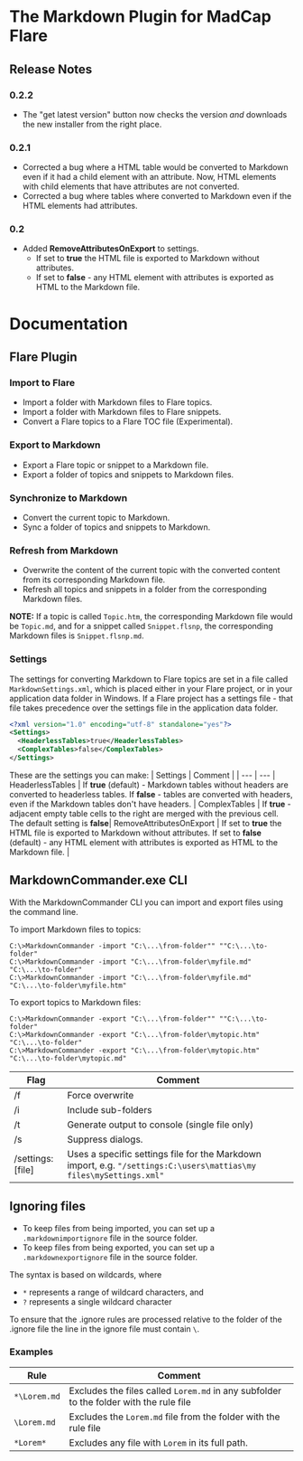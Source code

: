 # The Markdown Plugin for MadCap Flare

## Release Notes 

### 0.2.2
* The "get latest version" button now checks the version _and_ downloads the new installer from the right place. 

### 0.2.1
* Corrected a bug where a HTML table would be converted to Markdown even if it had a child element with an attribute. Now, HTML elements with child elements that have attributes are not converted. 
* Corrected a bug where tables where converted to Markdown even if the HTML elements had attributes. 

### 0.2 
* Added **RemoveAttributesOnExport** to settings. 
   * If set to **true** the HTML file is exported to Markdown without attributes. 
   * If set to **false** - any HTML element with attributes is exported as HTML to the Markdown file. 

# Documentation

## Flare Plugin

### Import to Flare
* Import a folder with Markdown files to Flare topics.
* Import a folder with Markdown files to Flare snippets.
* Convert a Flare topics to a Flare TOC file (Experimental).

### Export to Markdown
* Export a Flare topic or snippet to a Markdown file.
* Export a folder of topics and snippets to Markdown files. 

### Synchronize to Markdown
* Convert the current topic to Markdown.
* Sync a folder of topics and snippets to Markdown.

### Refresh from Markdown
* Overwrite the content of the current topic with the converted content from its corresponding Markdown file.
* Refresh all topics and snippets in a folder from the corresponding Markdown files. 

**NOTE:** If a topic is called `Topic.htm`, the corresponding Markdown file would be `Topic.md`, and for a snippet called `Snippet.flsnp`, the corresponding Markdown files is `Snippet.flsnp.md`.

### Settings

The settings for converting Markdown to Flare topics are set in a file called `MarkdownSettings.xml`, which is placed either in your Flare project, or in your application data folder in Windows. If a Flare project has a settings file - that file takes precedence over the settings file in the application data folder. 

```xml
<?xml version="1.0" encoding="utf-8" standalone="yes"?>
<Settings>
  <HeaderlessTables>true</HeaderlessTables>
  <ComplexTables>false</ComplexTables>
</Settings>
```

These are the settings you can make: 
| Settings | Comment | 
| --- | --- | 
HeaderlessTables | If **true** (default) - Markdown tables without headers are converted to headerless tables. If **false** - tables are converted with headers, even if the Markdown tables don't have headers. |
ComplexTables | If **true** - adjacent empty table cells to the right are merged with the previous cell. The default setting is **false**|
RemoveAttributesOnExport |  If set to **true** the HTML file is exported to Markdown without attributes.  If set to **false** (default) - any HTML element with attributes is exported as HTML to the Markdown file. |

## MarkdownCommander.exe CLI

With the MarkdownCommander CLI you can import and export files using the command line. 


To import Markdown files to topics:
```
C:\>MarkdownCommander -import "C:\...\from-folder"" ""C:\...\to-folder"
C:\>MarkdownCommander -import "C:\...\from-folder\myfile.md" "C:\...\to-folder"
C:\>MarkdownCommander -import "C:\...\from-folder\myfile.md" "C:\...\to-folder\myfile.htm"
```
To export topics to Markdown files: 
```
C:\>MarkdownCommander -export "C:\...\from-folder"" ""C:\...\to-folder"
C:\>MarkdownCommander -export "C:\...\from-folder\mytopic.htm" "C:\...\to-folder"
C:\>MarkdownCommander -export "C:\...\from-folder\mytopic.htm" "C:\...\to-folder\mytopic.md"
```
| Flag | Comment | 
| --- | ---|
| /f | Force overwrite |
| /i | Include sub-folders |
| /t | Generate output to console (single file only) |
| /s | Suppress dialogs. |
| /settings:[file] | Uses a specific settings file for the Markdown import, e.g. `"/settings:C:\users\mattias\my files\mySettings.xml"` |

## Ignoring files
* To keep files from being imported, you can set up a `.markdownimportignore` file in the source folder.
* To keep files from being exported, you can set up a `.markdownexportignore` file in the source folder.

The syntax is based on wildcards, where
* `*` represents a range of wildcard characters, and 
* `?` represents a single wildcard character

To ensure that the .ignore rules are processed relative to the folder of the .ignore file the line in the ignore file must contain `\`.

### Examples
| Rule | Comment |
| --- | ---- |
| `*\Lorem.md` | Excludes the files called `Lorem.md` in any subfolder to the folder with the rule file | 
| `\Lorem.md` | Excludes the `Lorem.md` file from the folder with the rule file | 
| `*Lorem*`  |  Excludes any file with `Lorem` in its full path. | 
